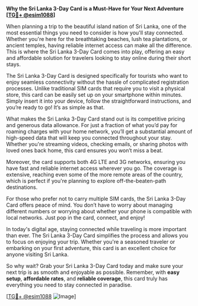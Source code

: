 **Why the Sri Lanka 3-Day Card is a Must-Have for Your Next Adventure [[TG💪+ @esim1088](https://t.me/s/esim1088)]**

When planning a trip to the beautiful island nation of Sri Lanka, one of the most essential things you need to consider is how you'll stay connected. Whether you're here for the breathtaking beaches, lush tea plantations, or ancient temples, having reliable internet access can make all the difference. This is where the Sri Lanka 3-Day Card comes into play, offering an easy and affordable solution for travelers looking to stay online during their short stays.

The Sri Lanka 3-Day Card is designed specifically for tourists who want to enjoy seamless connectivity without the hassle of complicated registration processes. Unlike traditional SIM cards that require you to visit a physical store, this card can be easily set up on your smartphone within minutes. Simply insert it into your device, follow the straightforward instructions, and you’re ready to go! It’s as simple as that.

What makes the Sri Lanka 3-Day Card stand out is its competitive pricing and generous data allowance. For just a fraction of what you’d pay for roaming charges with your home network, you’ll get a substantial amount of high-speed data that will keep you connected throughout your stay. Whether you're streaming videos, checking emails, or sharing photos with loved ones back home, this card ensures you won’t miss a beat.

Moreover, the card supports both 4G LTE and 3G networks, ensuring you have fast and reliable internet access wherever you go. The coverage is extensive, reaching even some of the more remote areas of the country, which is perfect if you're planning to explore off-the-beaten-path destinations.

For those who prefer not to carry multiple SIM cards, the Sri Lanka 3-Day Card offers peace of mind. You don’t have to worry about managing different numbers or worrying about whether your phone is compatible with local networks. Just pop in the card, connect, and enjoy!

In today's digital age, staying connected while traveling is more important than ever. The Sri Lanka 3-Day Card simplifies the process and allows you to focus on enjoying your trip. Whether you're a seasoned traveler or embarking on your first adventure, this card is an excellent choice for anyone visiting Sri Lanka.

So why wait? Grab your Sri Lanka 3-Day Card today and make sure your next trip is as smooth and enjoyable as possible. Remember, with **easy setup**, **affordable rates**, and **reliable coverage**, this card truly has everything you need to stay connected in paradise. 

[[TG💪+ @esim1088](https://t.me/s/esim1088) ![Image](https://i.postimg.cc/Y0z9fWf4/image.png)]